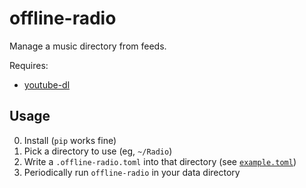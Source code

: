 # offline-radio
Manage a music directory from feeds.

Requires:
* [youtube-dl](https://youtube-dl.org/)

## Usage

0. Install (`pip` works fine)
1. Pick a directory to use (eg, `~/Radio`)
2. Write a `.offline-radio.toml` into that directory (see [`example.toml`](https://github.com/astronouth7303/offline-radio/blob/master/example.toml))
3. Periodically run `offline-radio` in your data directory
